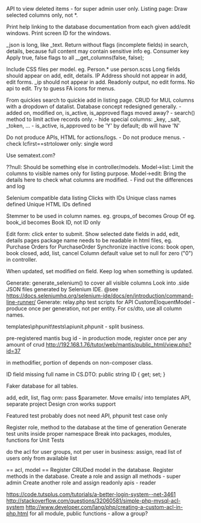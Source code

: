 API to view deleted items - for super admin user only.
Listing page: Draw selected columns only, not *.

Print help linking to the database documentation from each given add/edit windows.
Print screen ID for the windows.

_json is long, like _text.
Return without flags (incomplete fields) in search, details, because full content may contain sensitive info eg. Consumer key
Apply true, false flags to all __get_columns(false, false);

Include CSS files per model. eg. Person.* use person.scss
Long fields should appear on add, edit, details.
IP Address should not appear in add, edit forms.
_ip should not appear in add.
Readonly output, no edit forms. No api to edit.
Try to guess FA icons for menus.

From quickies search to quickie add in listing page.
CRUD for MUL columns with a dropdown of datalist.
Database concept redesigned generally.
    - added on, modified on, is_active, is_approved flags moved away?
    - search() method to limit active records only.
    - hide special columns: _key, _salt, _token, ...
    - is_active, is_approved to be 'Y' by default; db will have 'N'

Do not produce APIs, HTML for actions/logs.
    - Do not produce menus.
    - check lcfirst==strtolower only: single word

Use sematext.com?

??null: Should be something else in controller/models.
Model->list: Limit the columns to visible names only for listing purpose.
Model->edit: Bring the details here to check what columns are modified.
    - Find out the differences and log

Selenium compatible data listing
Clicks with IDs
Unique class names defined
Unique HTML IDs defined

Stemmer to be used in column names.
eg. groups_of becomes Group Of
eg. book_id becomes Book ID, not ID only

Edit form: click enter to submit.
Show selected date fields in add, edit, details pages
package name needs to be readable in html files, eg. Purchase Orders for PurchaseOrder
Synchronize inactive icons: book open, book closed, add, list, cancel
Column default value set to null for zero ("0") in controller.

When updated, set modified on field.
Keep log when something is updated.

Generate: generate_selenium() to cover all visible columns
Look into .side JSON files generated by Selenium IDE.
@see https://docs.seleniumhq.org/selenium-ide/docs/en/introduction/command-line-runner/
Generate: relay.php test scripts for API
CustomEloquentModel - produce once per generation, not per entity.
For cs/dto, use all column names.

templates\phpunit\tests\apiunit.phpunit - split business.

pre-registered mantis bug id - in production mode, register once per any amount of crud
http://192.168.1.76/tutor/web/mantis/public_html/view.php?id=37

in methodifier, portion of depends on non-composer class.

ID field missing full name in CS.DTO:
	public string ID { get; set; }

Faker database for all tables.

add, edit, list, flag orm: pass $parameter.
Move emails/ into templates API, separate project
Design cron works support

Featured test probably does not need API, phpunit test case only

Register role, method to the database at the time of generation
Generate test units inside proper namespace
Break into packages, modules, functions for Unit Tests

do the acl for user groups, not per user
in business: assign, read list of users only from available list

== acl, model ==
Register CRUDed model in the database.
Register methods in the database.
Create a role and assign all methods - super admin
Create another role and assign readonly apis - reader

https://code.tutsplus.com/tutorials/a-better-login-system--net-3461
http://stackoverflow.com/questions/32060581/simple-php-mysql-acl-system
http://www.developer.com/lang/php/creating-a-custom-acl-in-php.html
for all module, public functions
	- allow a group?
